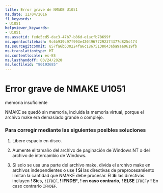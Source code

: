 ```yaml
---
title: Error grave de NMAKE U1051
ms.date: 11/04/2016
f1_keywords:
- U1051
helpviewer_keywords:
- U1051
ms.assetid: fede5cd5-dac3-47b7-b86d-e1acfb78699f
ms.openlocfilehash: 9c6b939c97f993e42049677292374377d825d474
ms.sourcegitcommit: 857fa6b530224fa6c18675138043aba9aa0619fb
ms.translationtype: MT
ms.contentlocale: es-ES
ms.lasthandoff: 03/24/2020
ms.locfileid: "80193685"
---
```

# <a name="nmake-fatal-error-u1051"></a>Error grave de NMAKE U1051

memoria insuficiente

NMAKE se quedó sin memoria, incluida la memoria virtual, porque el archivo make era demasiado grande o complejo.

### <a name="to-fix-by-using-the-following-possible-solutions"></a>Para corregir mediante las siguientes posibles soluciones

1. Libere espacio en disco.

1. Aumente el tamaño del archivo de paginación de Windows NT o del archivo de intercambio de Windows.

1. Si solo se usa una parte del archivo make, divida el archivo make en archivos independientes o use **! Si** las directivas de preprocesamiento limitan la cantidad que NMAKE debe procesar. El  **Si** las directivas incluyen **! Si**es, `!IFDEF`, **! IFNDEF**, **! en caso contrario**, **! ELSE** `IFDEF`y **!** En caso contrario `IFNDEF`.
